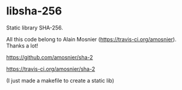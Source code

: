 # libsha-256
Static library SHA-256.

All this code belong to Alain Mosnier (https://travis-ci.org/amosnier). Thanks a lot!

https://github.com/amosnier/sha-2

https://travis-ci.org/amosnier/sha-2

(I just made a makefile to create a static lib)
